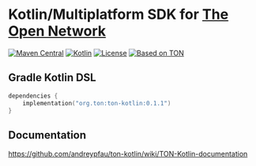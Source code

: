 # Kotlin/Multiplatform SDK for [The Open Network](https://ton.org)

[![Maven Central][maven-central-svg]][maven-central]
[![Kotlin][kotlin-svg]][kotlin]
[![License][license-svg]][license]
[![Based on TON][ton-svg]][ton]

## Gradle Kotlin DSL

```kotlin
dependencies {
    implementation("org.ton:ton-kotlin:0.1.1")
}
```

## Documentation

https://github.com/andreypfau/ton-kotlin/wiki/TON-Kotlin-documentation

<!-- Badges -->

[maven-central-svg]: https://img.shields.io/maven-central/v/org.ton/ton-kotlin

[maven-central]: https://search.maven.org/artifact/io.github.andreypfau/org.ton/ton-kotlin/0.1.0/pom

[jitpack-svg]: https://jitpack.io/v/andreypfau/ton-kotlin.svg

[jitpack]: https://jitpack.io/#andreypfau/ton-kotlin

[kotlin-svg]: https://img.shields.io/badge/kotlin-1.7.20-blue.svg?logo=kotlin

[kotlin]: http://kotlinlang.org

[license-svg]: https://img.shields.io/badge/License-GPLv3-blue

[license]: https://www.gnu.org/licenses/gpl-3.0.en.html

[ton-svg]: https://img.shields.io/badge/Based%20on-TON-blue

[ton]: https://ton.org
